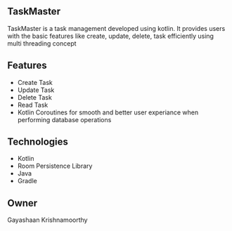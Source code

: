 ## TaskMaster
TaskMaster is a task management developed using kotlin. It provides users with the basic features like create, update, delete, task efficiently using multi threading concept

## Features
- Create Task
- Update Task
- Delete Task
- Read Task
- Kotlin Coroutines for smooth and better user experiance when performing database operations

## Technologies
- Kotlin
- Room Persistence Library
- Java
- Gradle

## Owner
Gayashaan Krishnamoorthy

